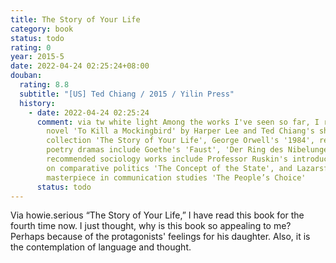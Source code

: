 ```yaml
---
title: The Story of Your Life
category: book
status: todo
rating: 0
year: 2015-5
date: 2022-04-24 02:25:24+08:00
douban:
  rating: 8.8
  subtitle: "[US] Ted Chiang / 2015 / Yilin Press"
  history:
    - date: 2022-04-24 02:25:24
      comment: via tw white light Among the works I've seen so far, I recommend the
        novel 'To Kill a Mockingbird' by Harper Lee and Ted Chiang's short story
        collection 'The Story of Your Life', George Orwell's '1984', recommended
        poetry dramas include Goethe's 'Faust', 'Der Ring des Nibelungen',
        recommended sociology works include Professor Ruskin's introductory book
        on comparative politics 'The Concept of the State', and Lazarsfeld's
        masterpiece in communication studies 'The People’s Choice'
      status: todo
---
```


Via howie.serious “The Story of Your Life,” I have read this book for the fourth time now. I just thought, why is this book so appealing to me? Perhaps because of the protagonists' feelings for his daughter. Also, it is the contemplation of language and thought.
